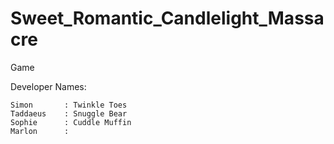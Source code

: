 # Sweet_Romantic_Candlelight_Massacre
Game


Developer Names:

	Simon 		: Twinkle Toes
	Taddaeus 	: Snuggle Bear
	Sophie 		: Cuddle Muffin
	Marlon 		: 
